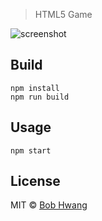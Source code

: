 > HTML5 Game

![screenshot](https://agvim.files.wordpress.com/2019/09/angle.png "angle screenshot")

## Build

```
npm install
npm run build
```

## Usage

```
npm start
```

## License

MIT © [Bob Hwang](https://agvim.wordpress.com)
